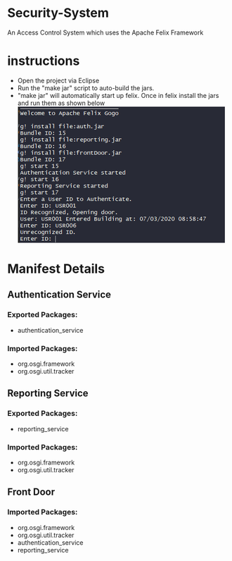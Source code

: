 # Security-System
An Access Control System which uses the Apache Felix Framework


# instructions

* Open the project via Eclipse 
* Run the "make jar" script to auto-build the jars.
* "make jar" will automatically start up felix. Once in felix install the jars and run them as shown below
![Instructions](https://github.com/dsjiffry/Security-System/raw/master/instructions.PNG)



# Manifest Details
  ## Authentication Service
  ### Exported Packages:
  * authentication_service
  ### Imported Packages:
  * org.osgi.framework
  * org.osgi.util.tracker
       
  ## Reporting Service
  ### Exported Packages:
  * reporting_service
  ### Imported Packages:
  * org.osgi.framework
  * org.osgi.util.tracker
        
  ## Front Door
  ### Imported Packages:
  * org.osgi.framework
  * org.osgi.util.tracker
  * authentication_service
  * reporting_service 
